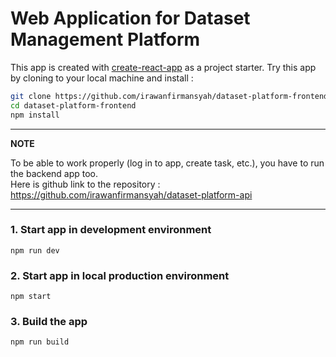 # Web Application for Dataset Management Platform

This app is created with [create-react-app](https://create-react-app.dev/) as a project starter. Try this app by cloning to your local machine and install :
```sh
git clone https://github.com/irawanfirmansyah/dataset-platform-frontend.git
cd dataset-platform-frontend
npm install
```

---
**NOTE**

To be able to work properly (log in to app, create task, etc.), you have to run the backend app too.
<br/>
Here is github link to the repository : https://github.com/irawanfirmansyah/dataset-platform-api

---

### 1. Start app in development environment
    npm run dev

### 2. Start app in local production environment 
    npm start

### 3. Build the app 
    npm run build

